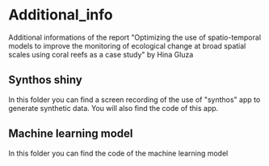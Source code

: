 # Additional_info
Additional informations of the report "Optimizing the use of spatio-temporal models to improve the monitoring of ecological change at broad spatial scales using coral reefs as a case study" by Hina Gluza

## Synthos shiny
In this folder you can find a screen recording of the use of "synthos" app to generate synthetic data. 
You will also find the code of this app.

## Machine learning model
In this folder you can find the code of the machine learning model
